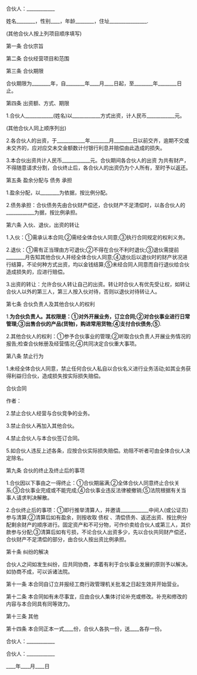 
 


合伙人：____________


姓名________，性别____，年龄________，住址________________.


(其他合伙人按上列项目顺序填写)


第一条 合伙宗旨


第二条 合伙经营项目和范围


第三条 合伙期限


合伙期限为________年，自________年____月____日起，至________年________日止。


第四条 出资额、方式、期限


1.合伙人____________(姓名)以____________方式出资，计人民币____________元。


(其他合伙人同上顺序列出)


2.各合伙人的出资，于____________年________月________日以前交齐，逾期不交或未交齐的，应对应交未交金额数计付银行利息并赔偿由此造成的损失。


3.本合伙出资共计人民币____________元。合伙期间各合伙人的出资 为共有财产，不得随意请求分割，合伙终止后，各合伙人的出资仍为个人所有，至时予以返还。


第五条 盈余分配与
债务
承担


1.盈余分配，以________为依据，按比例分配。


2.债务承担：合伙债务先由合伙财产偿还，合伙财产不足清偿时，以各合伙人的____________为据，按比例承担。


第六条 入伙、退伙，出资的转让


1.入伙：①需承认本合同;②需经全体合伙人同意;③执行合同规定的权利义务。


2.退伙：①需有正当理由方可退伙;②不得在合伙不利时退伙;③退伙需提前________月告知其他合伙人并经全体合伙人同意;④退伙后以退伙时的财产状况进行结算，不论何种方式出资，均以金钱结算;⑤未经合同人同意而自行退伙给合伙造成损失的，应进行赔偿。


3.出资的转让：允许合伙人转让自己的出资。转让时合伙人有优先受让权，如转让合伙人以外的第三人，第三人按入伙对待，否则以退伙对待转让人。


第七条 合伙负责人及其他合伙人的权利


1.____________为合伙负责人。其权限是：①对外开展业务，订立合同;②对合伙事业进行日常管理;③出售合伙的产品(货物)，购进常用货物;④支付合伙债务;⑤____________.


2.其他合伙人的权利：①参予合伙事业的管理;②听取合伙负责人开展业务情况的报告;检查合伙帐册及经营情况;④共同决定合伙重大事项。


第八条 禁止行为


1.未经全体合伙人同意，禁止任何合伙人私自以合伙名义进行业务活动;如其业务获得利益归合伙，造成损失按实际损失赔偿。



合伙合同



作者：


2.禁止合伙人经营与合伙竞争的业务。


3.禁止合伙人再加入其他合伙。


4.禁止合伙人与本合伙签订合同。


5.如合伙人违反上述各条，应按合伙实际损失赔偿。劝阻不听者可由全体合伙人决定除名。


第九条 合伙的终止及终止后的事项


1.合伙因以下事由之一得终止：①合伙期届满;②全体合伙人同意终止合伙关系;③合伙事业完成或不能完成;④合伙事业违反法律被撤销;⑤法院根据有关当事人请求判决解散。


2.合伙终止后的事项：①即行推举清算人，并邀请____________中间人(或公证员)参与清算;②清算后如有盈余，则按收取
债权
、清偿债务、返还出资、按比例分配剩余财产的顺序进行。固定资产和不可分物，可作价卖给合伙人或第三人，其价款参与分配;③清算后如有亏损，不论合伙人出资多少，先以合伙共同财产偿还，合伙财产不足清偿的部分，由合伙人按出资比例承担。


第十条 纠纷的解决


合伙人之间如发生纠纷，应共同协商，本着有利于合伙事业发展的原则予以解决。如协商不成，可以诉诸法院。


第十一条 本合同自订立并报经工商行政管理机关批准之日起生效并开始营业。


第十二条 本合同如有未尽事宜，应由合伙人集体讨论补充或修改。补充和修改的内容与本合同具有同等效力。


第十三条 其他


第十四条 本合同正本一式____份，合伙人各执一份，送____各存一份。


合伙人：____________


合伙人：____________


____年____月____日
 


 

 
 
 
 
 
  


  
 

  


  


  
 
 
 
 

